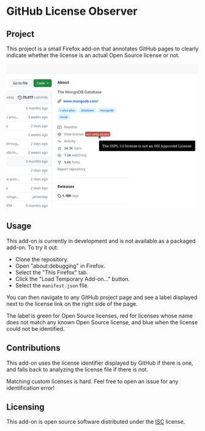 # GitHub License Observer
## Project
This project is a small Firefox add-on that annotates GitHub pages to clearly
indicate whether the license is an actual Open Source license or not.

![](screenshots/not-oss.png)

## Usage
This add-on is currently in development and is not available as a packaged
add-on. To try it out:

- Clone the repository.
- Open "about:debugging" in Firefox.
- Select the "This Firefox" tab.
- Click the "Load Temporary Add-on…" button.
- Select the `manifest.json` file.

You can then navigate to any GitHub project page and see a label displayed
next to the license link on the right side of the page.

The label is green for Open Source licenses, red for licenses whose name does
not match any known Open Source license, and blue when the license could not
be identified.

## Contributions
This add-on uses the license identifier displayed by GitHub if there is one,
and falls back to analyzing the license file if there is not.

Matching custom licenses is hard. Feel free to open an issue for any
identification error!

## Licensing
This add-on is open source software distributed under the
[ISC](https://opensource.org/licenses/ISC) license.
